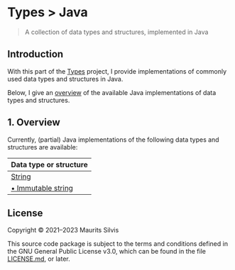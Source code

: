 # Types > Java

> A collection of data types and structures, implemented in Java

## Introduction

With this part of the [Types](https://github.com/mauritssilvis/types) project, I provide implementations of commonly used data types and structures in Java.

Below, I give an [overview](#1-overview) of the available Java implementations of data types and structures.

## 1. Overview

Currently, (partial) Java implementations of the following data types and structures are available:

| Data type or structure                                                 |  
|------------------------------------------------------------------------|
| [String](src/main/java/nl/mauritssilvis/types/java/string)             |
| [• Immutable string](src/main/java/nl/mauritssilvis/types/java/string) |

## License

Copyright © 2021–2023 Maurits Silvis

This source code package is subject to the terms and conditions defined in the GNU General Public License v3.0, which can be found in the file [LICENSE.md](LICENSE.md), or later.
